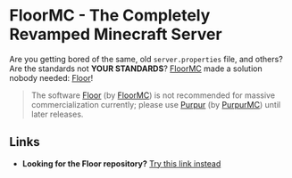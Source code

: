 # FloorMC - The Completely Revamped Minecraft Server

Are you getting bored of the same, old `server.properties` file, and others? Are the standards not **YOUR STANDARDS**? [FloorMC](https://github.com/FloorMC) made a solution nobody needed: [Floor](https://github.com/FloorMC/Floor)!

> The software [Floor](https://github.com/FloorMC/Floor) (by [FloorMC](https://github.com/FloorMC)) is not recommended for massive commercialization currently; please use [Purpur](https://github.com/PurpurMC/Purpur) (by [PurpurMC](https://github.com/PurpurMC)) until later releases.

## Links

- **Looking for the Floor repository?** [Try this link instead](https://github.com/FloorMC/Floor)